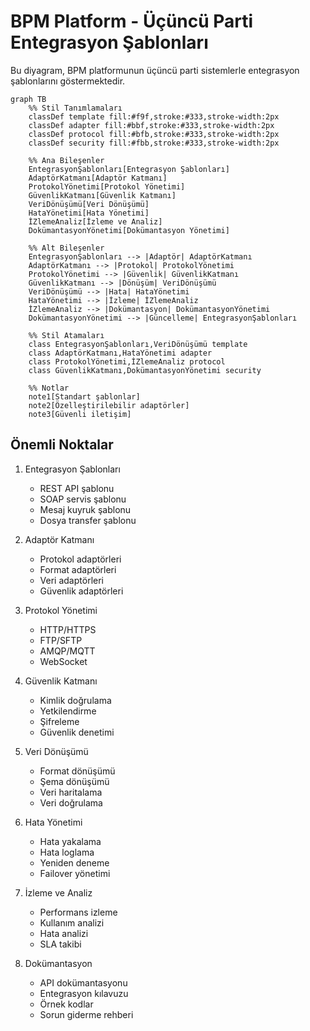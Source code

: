 # BPM Platform - Üçüncü Parti Entegrasyon Şablonları

Bu diyagram, BPM platformunun üçüncü parti sistemlerle entegrasyon şablonlarını göstermektedir.

```mermaid
graph TB
    %% Stil Tanımlamaları
    classDef template fill:#f9f,stroke:#333,stroke-width:2px
    classDef adapter fill:#bbf,stroke:#333,stroke-width:2px
    classDef protocol fill:#bfb,stroke:#333,stroke-width:2px
    classDef security fill:#fbb,stroke:#333,stroke-width:2px

    %% Ana Bileşenler
    EntegrasyonŞablonları[Entegrasyon Şablonları]
    AdaptörKatmanı[Adaptör Katmanı]
    ProtokolYönetimi[Protokol Yönetimi]
    GüvenlikKatmanı[Güvenlik Katmanı]
    VeriDönüşümü[Veri Dönüşümü]
    HataYönetimi[Hata Yönetimi]
    İZlemeAnaliz[İzleme ve Analiz]
    DokümantasyonYönetimi[Dokümantasyon Yönetimi]

    %% Alt Bileşenler
    EntegrasyonŞablonları --> |Adaptör| AdaptörKatmanı
    AdaptörKatmanı --> |Protokol| ProtokolYönetimi
    ProtokolYönetimi --> |Güvenlik| GüvenlikKatmanı
    GüvenlikKatmanı --> |Dönüşüm| VeriDönüşümü
    VeriDönüşümü --> |Hata| HataYönetimi
    HataYönetimi --> |İzleme| İZlemeAnaliz
    İZlemeAnaliz --> |Dokümantasyon| DokümantasyonYönetimi
    DokümantasyonYönetimi --> |Güncelleme| EntegrasyonŞablonları

    %% Stil Atamaları
    class EntegrasyonŞablonları,VeriDönüşümü template
    class AdaptörKatmanı,HataYönetimi adapter
    class ProtokolYönetimi,İZlemeAnaliz protocol
    class GüvenlikKatmanı,DokümantasyonYönetimi security

    %% Notlar
    note1[Standart şablonlar]
    note2[Özelleştirilebilir adaptörler]
    note3[Güvenli iletişim]
```

## Önemli Noktalar

1. Entegrasyon Şablonları
   - REST API şablonu
   - SOAP servis şablonu
   - Mesaj kuyruk şablonu
   - Dosya transfer şablonu

2. Adaptör Katmanı
   - Protokol adaptörleri
   - Format adaptörleri
   - Veri adaptörleri
   - Güvenlik adaptörleri

3. Protokol Yönetimi
   - HTTP/HTTPS
   - FTP/SFTP
   - AMQP/MQTT
   - WebSocket

4. Güvenlik Katmanı
   - Kimlik doğrulama
   - Yetkilendirme
   - Şifreleme
   - Güvenlik denetimi

5. Veri Dönüşümü
   - Format dönüşümü
   - Şema dönüşümü
   - Veri haritalama
   - Veri doğrulama

6. Hata Yönetimi
   - Hata yakalama
   - Hata loglama
   - Yeniden deneme
   - Failover yönetimi

7. İzleme ve Analiz
   - Performans izleme
   - Kullanım analizi
   - Hata analizi
   - SLA takibi

8. Dokümantasyon
   - API dokümantasyonu
   - Entegrasyon kılavuzu
   - Örnek kodlar
   - Sorun giderme rehberi